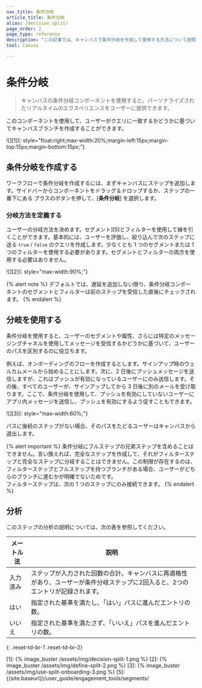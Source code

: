 ```yaml
---
nav_title: 条件分岐 
article_title: 条件分岐 
alias: /decision_split/
page_order: 2
page_type: reference
description: "この記事では、キャンバスで条件分岐を作成して使用する方法について説明します。"
tool: Canvas

---
```


# 条件分岐 

> キャンバスの条件分岐コンポーネントを使用すると、パーソナライズされたリアルタイムのエクスペリエンスをユーザーに提供できます。 

このコンポーネントを使用して、ユーザーがクエリに一致するかどうかに基づいてキャンバスブランチを作成することができます。

![][1]{: style="float:right;max-width:20%;margin-left:15px;margin-top:15px;margin-bottom:15px;"}

## 条件分岐を作成する 

ワークフローで条件分岐を作成するには、まずキャンバスにステップを追加します。サイドバーからコンポーネントをドラッグ＆ドロップするか、ステップの一番下にある <i class="fas fa-plus-circle"></i> プラスのボタンを押して、\[**条件分岐**] を選択します。

### 分岐方法を定義する

ユーザーの分岐方法を決めます。セグメント][5]とフィルターを使用して線を引くことができます。基本的には、ユーザーを評価し、絞り込んで次のステップに送る `true` / `false` のクエリを作成します。少なくとも 1 つのセグメントまたは 1 つのフィルターを使用する必要があります。セグメントとフィルターの両方を使用する必要はありません。

![][2]{: style="max-width:90%;"}

{% alert note %}
デフォルトでは、遅延を追加しない限り、条件分岐コンポーネントのセグメントとフィルターは前のステップを受信した直後にチェックされます。
{% endalert %} 

## 分岐を使用する

条件分岐を使用すると、ユーザーのセグメントや属性、さらには特定のメッセージングチャネルを使用してメッセージを受信するかどうかに基づいて、ユーザーのパスを区別するのに役立ちます。

例えば、オンボーディングのフローを作成するとします。サインアップ時のウェルカムメールから始めることにします。次に、2 日後にプッシュメッセージを送信しますが、これはプッシュが有効になっているユーザーにのみ送信します。その後、すべてのユーザーが、サインアップしてから 3 日後に別のメールを受け取ります。ここで、条件分岐を使用して、プッシュを有効にしていないユーザーにアプリ内メッセージを送信し、プッシュを有効にするよう促すこともできます。

![][3]{: style="max-width:60%;"}

パスに後続のステップがない場合、そのパスをたどるユーザーはキャンバスから退出します。 

{% alert important %}
条件分岐にフルステップの兄弟ステップを含めることはできません。言い換えれば、完全なステップを作成して、それがフィルターステップと完全なステップに分岐することはできません。この制限が存在するのは、フィルターステップとフルステップを持つブランチがある場合、ユーザーがどちらのブランチに進むかが明確でないためです。
<br>
フィルターステップは、次の 1 つのステップにのみ接続できます。
{% endalert %}

## 分析

このステップの分析の説明については、次の表を参照してください。

| メートル法 | 説明 |
|---|---|
| 入力済み | ステップが入力された回数の合計。キャンバスに再適格性があり、ユーザーが条件分岐ステップに2回入ると、2つのエントリが記録されます。 |
| はい | 指定された基準を満たし、「はい」パスに進んだエントリの数。 |
| いいえ | 指定された基準を満たさず、「いいえ」パスを進んだエントリの数。 |
{: .reset-td-br-1 .reset-td-br-2}

[1]: {% image_buster /assets/img/decision-split-1.png %}
[2]: {% image_buster /assets/img/define-split-2.png %}
[3]: {% image_buster /assets/img/use-split-onboarding-3.png %}
[5]: {{site.baseurl}}/user_guide/engagement_tools/segments/
